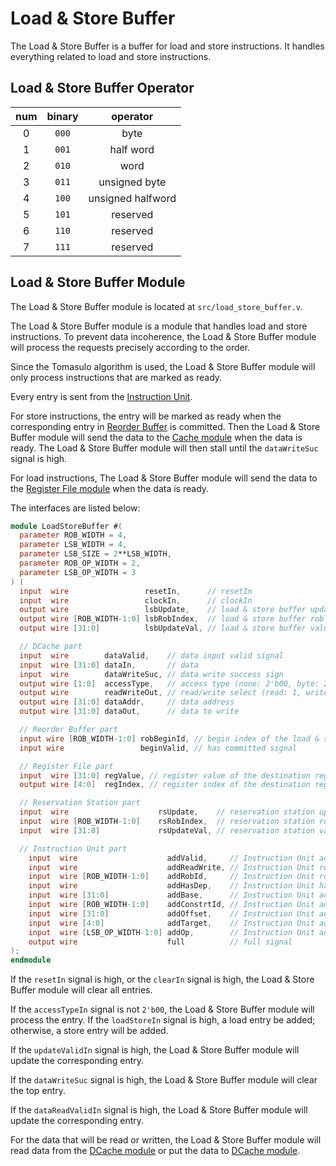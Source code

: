 # Load & Store Buffer

The Load & Store Buffer is a buffer for load and store instructions. It
handles everything related to load and store instructions.

## Load & Store Buffer Operator
| num | binary |     operator      |
|:---:|:------:|:-----------------:|
|  0  | `000`  |       byte        |
|  1  | `001`  |     half word     |
|  2  | `010`  |       word        |
|  3  | `011`  |   unsigned byte   |
|  4  | `100`  | unsigned halfword |
|  5  | `101`  |     reserved      |
|  6  | `110`  |     reserved      |
|  7  | `111`  |     reserved      |

## Load & Store Buffer Module

The Load & Store Buffer module is located at `src/load_store_buffer.v`.

The Load & Store Buffer module is a module that handles load and store
instructions. To prevent data incoherence, the Load & Store Buffer module
will process the requests precisely according to the order.

Since the Tomasulo algorithm is used, the Load & Store Buffer module will
only process instructions that are marked as ready.

Every entry is sent from the [Instruction Unit](instruction_unit.md).

For store instructions, the entry will be marked as ready when the
corresponding entry in [Reorder Buffer](reorder_buffer.md) is committed.
Then the Load & Store Buffer module will send the data to the
[Cache module](cache.md) when the data is ready. The Load & Store Buffer
module will then stall until the `dataWriteSuc` signal is high.

For load instructions, The Load & Store Buffer module will send the data
to the [Register File module](register_file.md) when the data is ready.

The interfaces are listed below:
```verilog
module LoadStoreBuffer #(
  parameter ROB_WIDTH = 4,
  parameter LSB_WIDTH = 4,
  parameter LSB_SIZE = 2**LSB_WIDTH,
  parameter ROB_OP_WIDTH = 2,
  parameter LSB_OP_WIDTH = 3
) (
  input  wire                 resetIn,      // resetIn
  input  wire                 clockIn,      // clockIn
  output wire                 lsbUpdate,    // load & store buffer update signal
  output wire [ROB_WIDTH-1:0] lsbRobIndex,  // load & store buffer rob index
  output wire [31:0]          lsbUpdateVal, // load & store buffer value

  // DCache part
  input  wire        dataValid,    // data input valid signal
  input  wire [31:0] dataIn,       // data
  input  wire        dataWriteSuc, // data write success sign
  output wire [1:0]  accessType,   // access type (none: 2'b00, byte: 2'b01, half word: 2'b10, word: 2'b11)
  output wire        readWriteOut, // read/write select (read: 1, write: 0)
  output wire [31:0] dataAddr,     // data address
  output wire [31:0] dataOut,      // data to write

  // Reorder Buffer part
  input wire [ROB_WIDTH-1:0] robBeginId, // begin index of the load & store buffer
  input wire                 beginValid, // has committed signal

  // Register File part
  input  wire [31:0] regValue, // register value of the destination register
  output wire [4:0]  regIndex, // register index of the destination register

  // Reservation Station part
  input  wire                    rsUpdate,    // reservation station update signal
  input  wire [ROB_WIDTH-1:0]    rsRobIndex,  // reservation station rob index
  input  wire [31:0]             rsUpdateVal, // reservation station value

  // Instruction Unit part
    input  wire                    addValid,     // Instruction Unit add valid signal
    input  wire                    addReadWrite, // Instruction Unit read/write select
    input  wire [ROB_WIDTH-1:0]    addRobId,     // Instruction Unit rob index
    input  wire                    addHasDep,    // Instruction Unit has dependency
    input  wire [31:0]             addBase,      // Instruction Unit add base addr
    input  wire [ROB_WIDTH-1:0]    addConstrtId, // Instruction Unit add constraint index (RoB)
    input  wire [31:0]             addOffset,    // Instruction Unit add offset
    input  wire [4:0]              addTarget,    // Instruction Unit add target register
    input  wire [LSB_OP_WIDTH-1:0] addOp,        // Instruction Unit add op
    output wire                    full          // full signal
);
endmodule
```

If the `resetIn` signal is high, or the `clearIn` signal is high, the
Load & Store Buffer module will clear all entries.

If the `accessTypeIn` signal is not `2'b00`, the Load & Store Buffer module
will process the entry. If the `loadStoreIn` signal is high, a load entry
be added; otherwise, a store entry will be added.

If the `updateValidIn` signal is high, the Load & Store Buffer module will
update the corresponding entry.

If the `dataWriteSuc` signal is high, the Load & Store Buffer module will
clear the top entry.

If the `dataReadValidIn` signal is high, the Load & Store Buffer module
will update the corresponding entry.

For the data that will be read or written, the Load & Store Buffer module
will read data from the [DCache module](cache.md#data-cache) or put the
data to [DCache module](cache.md#data-cache).
